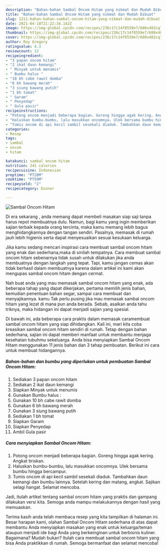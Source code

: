 ```yaml
---
description: "Bahan-bahan Sambal Oncom Hitam yang nikmat dan Mudah Dibuat"
title: "Bahan-bahan Sambal Oncom Hitam yang nikmat dan Mudah Dibuat"
slug: 1211-bahan-bahan-sambal-oncom-hitam-yang-nikmat-dan-mudah-dibuat
date: 2021-04-18T21:22:34.142Z
image: https://img-global.cpcdn.com/recipes/236c17c14f8559e7/680x482cq70/sambal-oncom-hitam-foto-resep-utama.jpg
thumbnail: https://img-global.cpcdn.com/recipes/236c17c14f8559e7/680x482cq70/sambal-oncom-hitam-foto-resep-utama.jpg
cover: https://img-global.cpcdn.com/recipes/236c17c14f8559e7/680x482cq70/sambal-oncom-hitam-foto-resep-utama.jpg
author: Roy Gregory
ratingvalue: 4.3
reviewcount: 12
recipeingredient:
- "3 papan oncom hitam"
- "2 ikat daun kemangi"
- " Minyak untuk menumis"
- " Bumbu halus "
- "10 bh cabe rawit domba"
- "6 bh bawang merah"
- "3 siung bawang putih"
- "1 bh tomat"
- " Garam"
- " Penyedap"
- " Gula pasir"
recipeinstructions:
- "Potong oncom menjadi beberapa bagian. Goreng hingga agak kering. Angkat tiriskan."
- "Haluskan bumbu-bumbu, lalu masukkan oncomnya. Ulek bersama bumbu hingga bercampur."
- "Tumis oncom di api kecil sambil sesekali diaduk. Tambahkan daun kemangi dan bumbu lainnya. Setelah kering dan matang, angkat. Sajikan selagi hangat. Selamat mencoba."
categories:
- Resep
tags:
- sambal
- oncom
- hitam

katakunci: sambal oncom hitam 
nutrition: 241 calories
recipecuisine: Indonesian
preptime: "PT20M"
cooktime: "PT59M"
recipeyield: "2"
recipecategory: Dinner

---
```



![Sambal Oncom Hitam](https://img-global.cpcdn.com/recipes/236c17c14f8559e7/680x482cq70/sambal-oncom-hitam-foto-resep-utama.jpg)

Di era  sekarang , anda memang dapat membeli masakan siap saji tanpa harus repot membuatnya dulu. Namun, bagi kamu yang ingin memberikan sajian terbaik kepada orang tercinta, maka kamu memang lebih bagus menghidangkannya dengan tangan sendiri. Pasalnya, memasak di rumah jauh lebih higienis serta dapat menyesuaikan sesuai kesukaan keluarga.

Jika kamu sedang mencari inspirasi cara membuat sambal oncom hitam yang enak dan sederhana,maka di sinilah tempatnya. Cara membuat sambal oncom hitam  sebenarnya tidak susah untuk dilakukan jika anda membuatnya dengan langkah yang tepat. Tapi, kamu jangan cemas akan tidak berhasil dalam membuatnya 
karena dalam artikel ini kami akan mengupas sambal oncom hitam dengan cermat.  



Nah buat anda yang mau memasak sambal oncom hitam yang enak, ada beberapa tahap yang dapat dikerjakan, pertama memilih jenis bahan, kemudian penentuan bahan segar, sampai cara membuat dan menyajikannya. kamu Tak perlu pusing jika mau memasak sambal oncom hitam yang lezat di mana pun anda berada. Sebab, asalkan anda  tahu triknya, maka hidangan ini dapat menjadi sajian yang spesial.

Di bawah ini, ada beberapa cara praktis  dalam memasak caramembuat sambal oncom hitam yang siap dihidangkan. Kali ini, mari kita coba kreasikan sambal oncom hitam sendiri di rumah. Tetap dengan bahan sederhana, sajian ini dapat memberi manfaat untuk membantu menjaga kesehatan tubuhmu sekeluarga. Anda bisa menyiapkan Sambal Oncom Hitam menggunakan 11 jenis bahan dan 3 tahap pembuatan. Berikut ini cara untuk membuat hidangannya.

<!--inarticleads1-->

##### Bahan-bahan dan bumbu yang diperlukan untuk pembuatan Sambal Oncom Hitam:

1. Sediakan 3 papan oncom hitam
1. Sediakan 2 ikat daun kemangi
1. Siapkan  Minyak untuk menumis
1. Gunakan  Bumbu halus :
1. Gunakan 10 bh cabe rawit domba
1. Gunakan 6 bh bawang merah
1. Gunakan 3 siung bawang putih
1. Sediakan 1 bh tomat
1. Siapkan  Garam
1. Siapkan  Penyedap
1. Ambil  Gula pasir




<!--inarticleads2-->

##### Cara menyiapkan Sambal Oncom Hitam:

1. Potong oncom menjadi beberapa bagian. Goreng hingga agak kering. Angkat tiriskan.
1. Haluskan bumbu-bumbu, lalu masukkan oncomnya. Ulek bersama bumbu hingga bercampur.
1. Tumis oncom di api kecil sambil sesekali diaduk. Tambahkan daun kemangi dan bumbu lainnya. Setelah kering dan matang, angkat. Sajikan selagi hangat. Selamat mencoba.




Jadi, itulah artikel tentang  sambal oncom hitam  yang praktis dan gampang dilakukan versi kita. Semoga anda mampu melakukannya dengan hasil yang memuaskan. 

Terima kasih anda telah membaca resep yang kita tampilkan di halaman ini. Besar harapan kami, olahan  Sambal Oncom Hitam sederhana di atas dapat membantu Anda menyiapkan masakan yang enak untuk keluarga/teman ataupun menjadi ide bagi Anda yang berkeinginan untuk berbisnis kuliner. Bagaimana? Mudah bukan? Itulah cara membuat sambal oncom hitam yang bisa Anda praktikkan di rumah. Semoga bermanfaat dan selamat mencoba!

